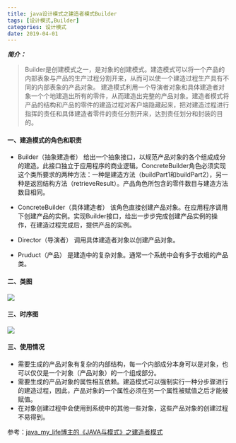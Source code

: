 ```yaml
---
title: java设计模式之建造者模式Builder 
tags: [设计模式,Builder]
categories: 设计模式
date: 2019-04-01
---
```

***简介：***

>Builder是创建模式之一，是对象的创建模式。建造模式可以将一个产品的内部表象与产品的生产过程分割开来，从而可以使一个建造过程生产具有不同的内部表象的产品对象。
>建造模式利用一个导演者对象和具体建造者对象一个个地建造出所有的零件，从而建造出完整的产品对象。建造者模式将产品的结构和产品的零件的建造过程对客户端隐藏起来，把对建造过程进行指挥的责任和具体建造者零件的责任分割开来，达到责任划分和封装的目的。

<!-- more -->

#### 一、建造模式的角色和职责 ####

* Builder（抽象建造者）
给出一个抽象接口，以规范产品对象的各个组成成分的建造。此接口独立于应用程序的商业逻辑。ConcreteBuilder角色必须实现这个类所要求的两种方法：一种是建造方法（buildPart1和buildPart2），另一种是返回结构方法（retrieveResult）。产品角色所包含的零件数目与建造方法数目相同。

* ConcreteBuilder（具体建造者）
该角色直接创建产品对象。在应用程序调用下创建产品的实例。实现Builder接口，给出一步步完成创建产品实例的操作，在建造过程完成后，提供产品的实例。

* Director（导演者）
调用具体建造者对象以创建产品对象。

* Pruduct（产品）
是建造中的复杂对象。通常一个系统中会有多于衣蛾的产品类。

#### 二、类图 ####
![](https://fuzui.oss-cn-shenzhen.aliyuncs.com/img/20190401152413.png)
#### 三、时序图 ####
![](https://fuzui.oss-cn-shenzhen.aliyuncs.com/img/20190401162413.png)

#### 三、使用情况 ####
* 需要生成的产品对象有复杂的内部结构，每一个内部成分本身可以是对象，也可以仅仅是一个对象（产品对象）的一个组成部分。
* 需要生成的产品对象的属性相互依赖。建造模式可以强制实行一种分步骤进行的建造过程，因此，产品对象的一个属性必须在另一个属性被赋值之后才能被赋值。
* 在对象创建过程中会使用到系统中的其他一些对象，这些产品对象的创建过程不易得到。

参考：[java_my_life博主的《JAVA与模式》之建造者模式](http://www.cnblogs.com/java-my-life/archive/2012/04/07/2433939.html)